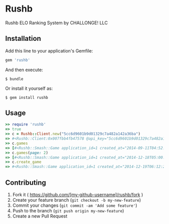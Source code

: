 # Rushb

Rushb ELO Ranking System by CHALLONGE! LLC

## Installation

Add this line to your application's Gemfile:

```ruby
gem 'rushb'
```

And then execute:

    $ bundle

Or install it yourself as:

    $ gem install rushb

## Usage

```ruby
>> require 'rushb'
=> true
>> c = Rushb::Client.new("5cc6d9601b9d01329c7a482a142a36ba")
=> #<Rushb::Client:0x007fbb4fb47578 @api_key="5cc6d9601b9d01329c7a482a142a36ba">
>> c.games
=> [#<Rushb::Smash::Game application_id=1 created_at="2014-09-11T04:52:55.012Z" default_k_factor=15 default_rating=1000 id=1 pro_rating_boundry=2400 starter_boundry=30 updated_at="2014-09-11T04:52:55.012Z">, ...]
>> c.games(page: 2)
=> [#<Rushb::Smash::Game application_id=1 created_at="2014-12-18T05:00:53.980Z" default_k_factor=15 default_rating=1000 id=32 pro_rating_boundry=2400 starter_boundry=30 updated_at="2014-12-18T05:00:53.980Z">, ...]
>> c.create_game
=> #<Rushb::Smash::Game application_id=1 created_at="2014-12-19T06:12:29.733Z" default_k_factor=15 default_rating=1000 id=43 pro_rating_boundry=2400 starter_boundry=30 updated_at="2014-12-19T06:12:29.733Z">
```

## Contributing

1. Fork it ( https://github.com/[my-github-username]/rushb/fork )
2. Create your feature branch (`git checkout -b my-new-feature`)
3. Commit your changes (`git commit -am 'Add some feature'`)
4. Push to the branch (`git push origin my-new-feature`)
5. Create a new Pull Request
